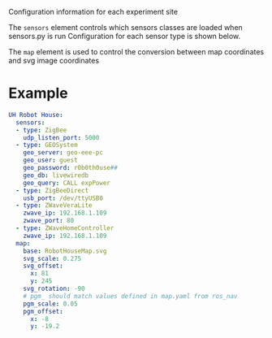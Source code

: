 Configuration information for each experiment site

The `sensors` element controls which sensors classes are loaded when sensors.py is run 
  Configuration for each sensor type is shown below.
  
The `map` element is used to control the conversion between map coordinates and svg image coordinates

Example
=======================================================================================================
```yaml
UH Robot House:
  sensors:
  - type: ZigBee
    udp_listen_port: 5000
  - type: GEOSystem
    geo_server: geo-eee-pc
    geo_user: guest
    geo_password: r0b0th0use##
    geo_db: livewiredb
    geo_query: CALL expPower
  - type: ZigBeeDirect
    usb_port: /dev/ttyUSB0
  - type: ZWaveVeraLite
    zwave_ip: 192.168.1.109
    zwave_port: 80
  - type: ZWaveHomeController
    zwave_ip: 192.168.1.109
  map:
    base: RobotHouseMap.svg
    svg_scale: 0.275
    svg_offset: 
      x: 81
      y: 245
    svg_rotation: -90
    # pgm_ should match values defined in map.yaml from ros_nav
    pgm_scale: 0.05
    pgm_offset:
      x: -8
      y: -19.2
```
